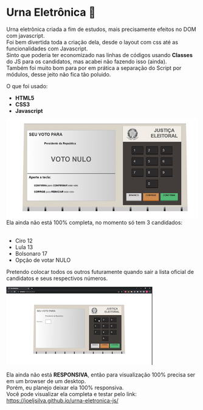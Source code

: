 # Urna Eletrônica 🤖

Urna eletrônica criada a fim de estudos, mais precisamente efeitos no DOM com javascript.
<br>
Foi bem divertida toda a criação dela, desde o layout com css até as funcionalidades com Javascript.
<br> 
Sinto que poderia ter economizado nas linhas de códigos usando **Classes** do JS para os candidatos, mas acabei não fazendo isso (ainda).
<br>
Também foi muito bom para por em prática a separação do Script por módulos, desse jeito não fica tão poluido.

O que foi usado: 
* **HTML5**
* **CSS3**
* **Javascript**

<img src="./img/readme/urna-readme.jpg">
Ela ainda não está 100% completa, no momento só tem 3 candidados:
<br>
<br>

* Ciro 12
* Lula 13
* Bolsonaro 17
* Opção de votar NULO

Pretendo colocar todos os outros futuramente quando sair a lista oficial de candidatos e seus respectivos números.

<img src="./img/readme/urna-gif.gif">

Ela ainda não está **RESPONSIVA**, então para visualização 100% precisa ser em um browser de um desktop.
<br>
Porém, eu planejo deixar ela 100% responsiva.
<br>
Você pode visualizar ela completa e testar pelo link:
https://joeljsilva.github.io/urna-eletronica-js/